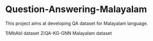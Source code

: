 # Question-Answering-Malayalam

This project aims at developing QA dataset for Malayalam language. 

1)MbAbI dataset
2)QA-KG-GNN Malayalam dataset
